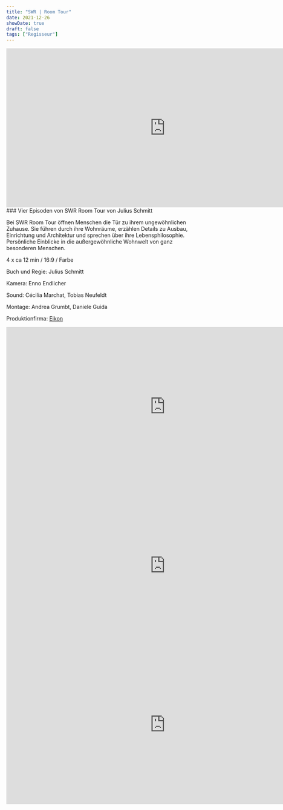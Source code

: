 ```yaml
---
title: "SWR | Room Tour"
date: 2021-12-26
showDate: true
draft: false
tags: ["Regisseur"]
---
```


<iframe width="840" height="420" src="https://www.youtube.com/embed/aObYxRKfMpI" title="YouTube video player" frameborder="0" allow="accelerometer; autoplay; clipboard-write; encrypted-media; gyroscope; picture-in-picture" allowfullscreen></iframe>
### Vier Episoden von SWR Room Tour von Julius Schmitt

Bei SWR Room Tour öffnen Menschen die Tür zu ihrem ungewöhnlichen Zuhause. Sie führen durch ihre Wohnräume, erzählen Details zu Ausbau, 
Einrichtung und Architektur und sprechen über ihre Lebensphilosophie. 
Persönliche Einblicke in die außergewöhnliche Wohnwelt von ganz besonderen Menschen.


4 x ca 12 min / 16:9 / Farbe    

Buch und Regie: Julius Schmitt

Kamera: Enno Endlicher

Sound: Cécilia Marchat, Tobias Neufeldt

Montage: Andrea Grumbt, Daniele Guida

Produktionfirma: <a href="https://www.eikon-suedwest.de/home.html" target="_blank">Eikon</a>


<iframe width="840" height="420" src="https://www.youtube.com/embed/C4FjacctIx0" title="YouTube video player" frameborder="0" allow="accelerometer; autoplay; clipboard-write; encrypted-media; gyroscope; picture-in-picture" allowfullscreen></iframe>



<iframe width="840" height="420" src="https://www.youtube.com/embed/9Evg3Sl3WAc" title="YouTube video player" frameborder="0" allow="accelerometer; autoplay; clipboard-write; encrypted-media; gyroscope; picture-in-picture" allowfullscreen></iframe>



<iframe width="840" height="420" src="https://www.youtube.com/embed/qhO1FOfSDOI" title="YouTube video player" frameborder="0" allow="accelerometer; autoplay; clipboard-write; encrypted-media; gyroscope; picture-in-picture" allowfullscreen></iframe>
